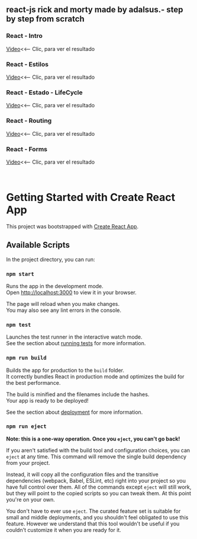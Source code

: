 ## react-js rick and morty made by adalsus.- step by step from scratch

### React - Intro<br>

[Video](https://youtu.be/kYMnLsMNnHw)<<-- Clic, para ver el resultado

### React - Estilos<br>

[Video](https://youtu.be/qfA0DncfPPg)<<-- Clic, para ver el resultado

### React - Estado - LifeCycle<br>

[Video](https://youtu.be/IMaljvm6na0)<<-- Clic, para ver el resultado

### React - Routing<br>

[Video](https://youtu.be/L7jhy8Jpz6A)<<-- Clic, para ver el resultado

### React - Forms<br>

[Video](https://youtu.be/3YZMApy6bIo)<<-- Clic, para ver el resultado

<br>

# Getting Started with Create React App

This project was bootstrapped with [Create React App](https://github.com/facebook/create-react-app).

## Available Scripts

In the project directory, you can run:

### `npm start`

Runs the app in the development mode.\
Open [http://localhost:3000](http://localhost:3000) to view it in your browser.

The page will reload when you make changes.\
You may also see any lint errors in the console.

### `npm test`

Launches the test runner in the interactive watch mode.\
See the section about [running tests](https://facebook.github.io/create-react-app/docs/running-tests) for more information.

### `npm run build`

Builds the app for production to the `build` folder.\
It correctly bundles React in production mode and optimizes the build for the best performance.

The build is minified and the filenames include the hashes.\
Your app is ready to be deployed!

See the section about [deployment](https://facebook.github.io/create-react-app/docs/deployment) for more information.

### `npm run eject`

**Note: this is a one-way operation. Once you `eject`, you can't go back!**

If you aren't satisfied with the build tool and configuration choices, you can `eject` at any time. This command will remove the single build dependency from your project.

Instead, it will copy all the configuration files and the transitive dependencies (webpack, Babel, ESLint, etc) right into your project so you have full control over them. All of the commands except `eject` will still work, but they will point to the copied scripts so you can tweak them. At this point you're on your own.

You don't have to ever use `eject`. The curated feature set is suitable for small and middle deployments, and you shouldn't feel obligated to use this feature. However we understand that this tool wouldn't be useful if you couldn't customize it when you are ready for it.

